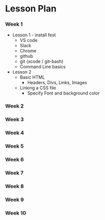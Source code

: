 # Lesson Plan

### Week 1
- Lesson 1 - install fest
  - VS code
  - Slack
  - Chrome
  - github
  - git (xcode / git-bash)
  - Command Line basics
- Lesson 2
  - Basic HTML
    - Headers, Divs, Links, Images
  - Linking a CSS file
    - Specify Font and background color

### Week 2
### Week 3
### Week 4
### Week 5
### Week 6
### Week 7
### Week 8
### Week 9
### Week 10
